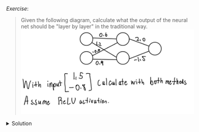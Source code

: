 *Exercise*: 

> Given the following diagram, calculate what the output of the neural net
> should be "layer by layer" in the traditional way.
> ![exercise diagram](./exercise-question.jpeg)

<details>
<summary>Solution</summary>
![solution diagram](./traditional-solution.jpeg)
</details>
